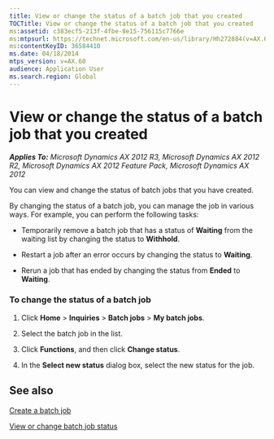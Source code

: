 ```yaml
---
title: View or change the status of a batch job that you created
TOCTitle: View or change the status of a batch job that you created
ms:assetid: c383ecf5-213f-4fbe-8e15-756115c7766e
ms:mtpsurl: https://technet.microsoft.com/en-us/library/Hh272884(v=AX.60)
ms:contentKeyID: 36584410
ms.date: 04/18/2014
mtps_version: v=AX.60
audience: Application User
ms.search.region: Global
---
```


# View or change the status of a batch job that you created 


_**Applies To:** Microsoft Dynamics AX 2012 R3, Microsoft Dynamics AX 2012 R2, Microsoft Dynamics AX 2012 Feature Pack, Microsoft Dynamics AX 2012_

You can view and change the status of batch jobs that you have created.

By changing the status of a batch job, you can manage the job in various ways. For example, you can perform the following tasks:

  - Temporarily remove a batch job that has a status of **Waiting** from the waiting list by changing the status to **Withhold**.

  - Restart a job after an error occurs by changing the status to **Waiting**.

  - Rerun a job that has ended by changing the status from **Ended** to **Waiting**.

### To change the status of a batch job

1.  Click **Home** \> **Inquiries** \> **Batch jobs** \> **My batch jobs**.

2.  Select the batch job in the list.

3.  Click **Functions**, and then click **Change status**.

4.  In the **Select new status** dialog box, select the new status for the job.

## See also

[Create a batch job](create-a-batch-job.md)

[View or change batch job status](view-or-change-batch-job-status.md)

  


